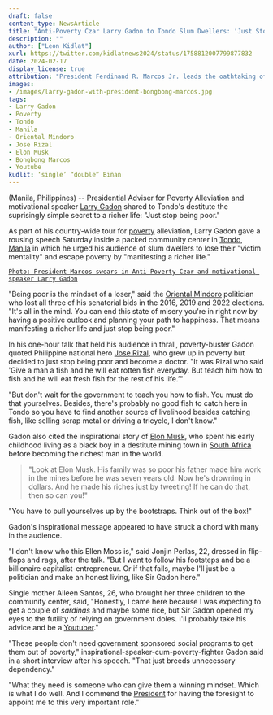 ```yaml
---
draft: false
content_type: NewsArticle
title: "Anti-Poverty Czar Larry Gadon to Tondo Slum Dwellers: 'Just Stop Being Poor'"
description: ""
author: ["Leon Kidlat"]
xurl: https://twitter.com/kidlatnews2024/status/1758812007799877832
date: 2024-02-17
display_license: true
attribution: "President Ferdinand R. Marcos Jr. leads the oathtaking of Mr. Larry Gadon as Presidential Adviser for Poverty Alleviation [photo](/images/larry-gadon-with-president-bongbong-marcos.jpg) from [Wikimedia](https://commons.wikimedia.org/wiki/File:20230710_-_PBBM_Gadon_Presidential_Adviser_for_Poverty_Alleviation_oathtaking.jpg) (Public Domain)."
images:
- /images/larry-gadon-with-president-bongbong-marcos.jpg
tags:
- Larry Gadon
- Poverty
- Tondo
- Manila
- Oriental Mindoro
- Jose Rizal
- Elon Musk
- Bongbong Marcos
- Youtube
kudlit: ‘single’ “double” Biñan
---
```

(Manila, Philippines) -- Presidential Adviser for Poverty Alleviation and motivational speaker [Larry Gadon](/tags/larry-gadon/) shared to Tondo's destitute the suprisingly simple secret to a richer life: "Just stop being poor."

As part of his country-wide tour for [poverty](/tags/poverty/) alleviation, Larry Gadon gave a rousing speech Saturday inside a packed community center in [Tondo](/tags/tondo/), [Manila](/tags/manila/) in which he urged his audience of slum dwellers to lose their "victim mentality" and escape poverty by "manifesting a richer life."

[`Photo: President Marcos swears in Anti-Poverty Czar and motivational speaker Larry Gadon`](/images/larry-gadon-with-president-bongbong-marcos.jpg)

"Being poor is the mindset of a loser," said the [Oriental Mindoro](/tags/oriental-mindoro/) politician who lost all three of his senatorial bids in the 2016, 2019 and 2022 elections. "It's all in the mind. You can end this state of misery you're in right now by having a positive outlook and planning your path to happiness. That means manifesting a richer life and just stop being poor."

In his one-hour talk that held his audience in thrall, poverty-buster Gadon quoted Philippine national hero [Jose Rizal](/tags/jose-rizal/), who grew up in poverty but decided to just stop being poor and become a doctor. "It was Rizal who said 'Give a man a fish and he will eat rotten fish everyday. But teach him how to fish and he will eat fresh fish for the rest of his life.’"

"But don't wait for the government to teach you how to fish. You must do that yourselves. Besides, there's probably no good fish to catch here in Tondo so you have to find another source of livelihood besides catching fish, like selling scrap metal or driving a tricycle, I don't know."

Gadon also cited the inspirational story of [Elon Musk](/tags/elon-musk/), who spent his early childhood living as a black boy in a destitute mining town in [South Africa](/tags/south-africa/) before becoming the richest man in the world.

>"Look at Elon Musk. His family was so poor his father made him work in the mines before he was seven years old. Now he's drowning in dollars. And he made his riches just by tweeting! If he can do that, then so can you!"

"You have to pull yourselves up by the bootstraps. Think out of the box!"

Gadon's inspirational message appeared to have struck a chord with many in the audience.

"I don't know who this Ellen Moss is," said Jonjin Perlas, 22, dressed in flip-flops and rags, after the talk. "But I want to follow his footsteps and be a billionaire capitalist-entrepreneur. Or if that fails, maybe I'll just be a politician and make an honest living, like Sir Gadon here."

Single mother Aileen Santos, 26, who brought her three children to the community center, said, "Honestly, I came here because I was expecting to get a couple of *sardinas* and maybe some rice, but Sir Gadon opened my eyes to the futility of relying on government doles. I'll probably take his advice and be a [Youtuber](/tags/youtube/)."

"These people don't need government sponsored social programs to get them out of poverty," inspirational-speaker-cum-poverty-fighter Gadon said in a short interview after his speech. "That just breeds unnecessary dependency."

"What they need is someone who can give them a winning mindset. Which is what I do well. And I commend the [President](/tags/bongbong-marcos/) for having the foresight to appoint me to this very important role."
